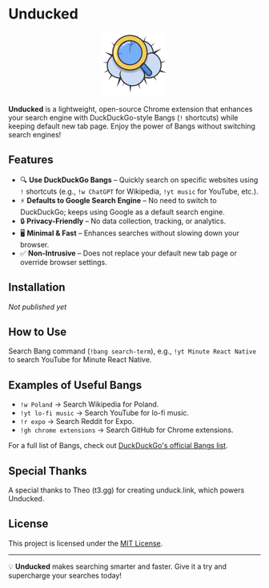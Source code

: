 # Unducked

<p align="center"><img src="img/icon-128.png" width="128" alt="Unducked logo" /></p>

**Unducked** is a lightweight, open-source Chrome extension that enhances your search engine with DuckDuckGo-style Bangs (`!` shortcuts) while keeping default new tab page. Enjoy the power of Bangs without switching search engines!

## Features

- 🔍 **Use DuckDuckGo Bangs** – Quickly search on specific websites using `!` shortcuts (e.g., `!w ChatGPT` for Wikipedia, `!yt music` for YouTube, etc.).
- ⚡ **Defaults to Google Search Engine** – No need to switch to DuckDuckGo; keeps using Google as a default search engine.
- 🔒 **Privacy-Friendly** – No data collection, tracking, or analytics.
- 🖥 **Minimal & Fast** – Enhances searches without slowing down your browser.
- ✅ **Non-Intrusive** – Does not replace your default new tab page or override browser settings.

## Installation

_Not published yet_

<!-- 1. Download the latest release from the [Chrome Web Store](#).
2. Click **Add to Chrome** and confirm installation.
3. Start using Bangs directly in your address bar! -->

## How to Use

Search Bang command (`!bang search-term`), e.g., `!yt Minute React Native` to search YouTube for Minute React Native.

## Examples of Useful Bangs

- `!w Poland` → Search Wikipedia for Poland.
- `!yt lo-fi music` → Search YouTube for lo-fi music.
- `!r expo` → Search Reddit for Expo.
- `!gh chrome extensions` → Search GitHub for Chrome extensions.

For a full list of Bangs, check out [DuckDuckGo's official Bangs list](https://duckduckgo.com/bangs).

## Special Thanks

A special thanks to Theo (t3.gg) for creating unduck.link, which powers Unducked.

## License

This project is licensed under the [MIT License](LICENSE).

---

💡 **Unducked** makes searching smarter and faster. Give it a try and supercharge your searches today!
